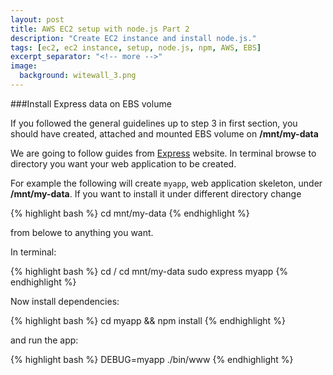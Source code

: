 ```yaml
---
layout: post
title: AWS EC2 setup with node.js Part 2
description: "Create EC2 instance and install node.js."
tags: [ec2, ec2 instance, setup, node.js, npm, AWS, EBS]
excerpt_separator: "<!-- more -->"
image:
  background: witewall_3.png
---
```


###Install Express data on EBS volume

<!--more-->
If you followed the general guidelines up to step 3 in first section, you should have created, attached and mounted EBS volume on **/mnt/my-data**

We are going to follow guides from [Express](http://expressjs.com/starter/generator.html) website.  In terminal browse to directory you want your web application to be created.

For example the following will create `myapp`, web application skeleton, under **/mnt/my-data**.  If you want to install it under different directory change 

{% highlight bash %}
cd mnt/my-data
{% endhighlight %}

from belowe to anything you want.

In terminal:

{% highlight bash %}
cd /
cd mnt/my-data
sudo express myapp
{% endhighlight %}

Now install dependencies:

{% highlight bash %}
cd myapp && npm install
{% endhighlight %}

and run the app:

{% highlight bash %}
DEBUG=myapp ./bin/www
{% endhighlight %}

